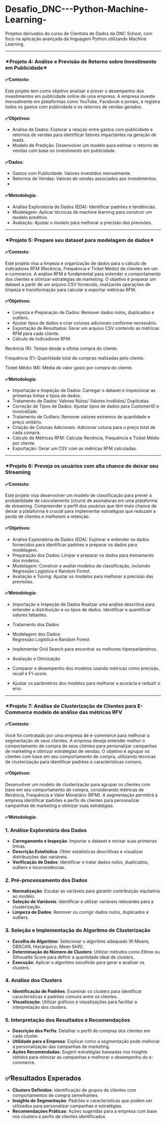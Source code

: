 # Desafio_DNC---Python-Machine-Learning-
Projetos derivados do curso de Cientista de Dados da DNC School, com foco na aplicação avançada da linguagem Python utilizando Machine Learning.

____________________________________________________________________________________________________________

### ✴Projeto 4: Análise e Previsão de Retorno sobre Investimento em Publicidade✴

#### ✅Contexto:

Este projeto tem como objetivo analisar e prever o desempenho dos investimentos em publicidade online de uma empresa. A empresa investe mensalmente em plataformas como YouTube, Facebook e jornais, e registra todos os gastos com publicidade e os retornos de vendas gerados.

#### ✅Objetivos:

- Análise de Dados: Explorar a relação entre gastos com publicidade e retornos de vendas para identificar fatores impactantes na geração de leads.
- Modelo de Predição: Desenvolver um modelo para estimar o retorno de vendas com base no investimento em publicidade.

#### ✅Dados:
- Gastos com Publicidade: Valores investidos mensalmente.
- Retornos de Vendas: Valores de vendas associados aos investimentos.
- 
#### ✅Metodologia:
- Análise Exploratória de Dados (EDA): Identificar padrões e tendências.
- Modelagem: Aplicar técnicas de machine learning para construir um modelo preditivo.
- Avaliação: Ajustar o modelo para melhorar a precisão das previsões.

_______________________________________________________________________________________________________________

### ✴Projeto 5: Prepare seu dataset para modelagem de dados✴

#### ✅Contexto:

Este projeto visa a limpeza e organização de dados para o cálculo de indicadores RFM (Recência, Frequência e Ticket Médio) de clientes em um e-commerce. A análise RFM é fundamental para entender o comportamento dos clientes e otimizar estratégias de marketing. O objetivo é preparar um dataset a partir de um arquivo CSV fornecido, realizando operações de limpeza e transformação para calcular e exportar métricas RFM.

#### ✅Objetivos:

- Limpeza e Preparação de Dados: Remover dados nulos, duplicados e outliers.
- Ajustar tipos de dados e criar colunas adicionais conforme necessário.
- Exportação de Resultados: Gerar um arquivo CSV contendo as métricas RFM para cada cliente.
- Cálculo de Indicadores RFM:

Recência (R): Tempo desde a última compra do cliente.

Frequência (F): Quantidade total de compras realizadas pelo cliente.

Ticket Médio (M): Média do valor gasto por compra do cliente.

#### ✅Metodologia:

- Importação e Inspeção de Dados: Carregar o dataset e inspecionar as primeiras linhas e tipos de dados.
- Tratamento de Dados: Valores Nulos/ Valores Inválidos/ Duplicatas.
- Correção de Tipos de Dados: Ajustar tipos de dados para CustomerID e InvoiceDate.
- Tratamento de Outliers: Remover valores extremos de quantidade e preço unitário.
- Criação de Colunas Adicionais: Adicionar coluna para o preço total de cada compra.
- Cálculo de Métricas RFM: Calcular Recência, Frequência e Ticket Médio por cliente.
- Exportação: Gerar um CSV com as métricas RFM calculadas.

__________________________________________________________________________________________________


### ✴Projeto 6: Preveja os usuários com alta chance de deixar seu Streaming

#### ✅Contexto:

Este projeto visa desenvolver um modelo de classificação para prever a probabilidade de cancelamento (churn) de assinaturas em uma plataforma de streaming. Compreender o perfil dos usuários que têm mais chance de deixar a plataforma é crucial para implementar estratégias que reduzam a perda de clientes e melhorem a retenção.

#### ✅Objetivos: 

- Análise Exploratória de Dados (EDA): Explorar e entender os dados fornecidos para identificar padrões e preparar os dados para modelagem.
- Preparação dos Dados: Limpar e preparar os dados para treinamento dos modelos.
- Modelagem: Construir e avaliar modelos de classificação, incluindo Regressão Logística e Random Forest.
- Avaliação e Tuning: Ajustar os modelos para melhorar a precisão das previsões.

#### ✅Metodologia:

- Importação e Inspeção de Dados
Realizar uma análise descritiva para entender a distribuição e os tipos de dados.
Identificar e quantificar valores faltantes.

- Tratamento dos Dados
- Modelagem dos Dados:    
Regressão Logística e Random Forest
- Implementar Grid Search para encontrar os melhores hiperparâmetros.
- Avaliação e Otimização
- Comparar o desempenho dos modelos usando métricas como precisão, recall e F1-score.
- Ajustar os parâmetros dos modelos para melhorar a acurácia e reduzir o erro.

___________________________________________________________________________________________________

### ✴Projeto 7: Análise de Clusterização de Clientes para E-Commerce modelo de análise das métricas RFV

#### ✅Contexto:

Você foi contratado por uma empresa de e-commerce para melhorar a segmentação de seus clientes. A empresa deseja entender melhor o comportamento de compra de seus clientes para personalizar campanhas de marketing e otimizar estratégias de vendas. O objetivo é agrupar os clientes com base em seu comportamento de compra, utilizando técnicas de clusterização para identificar padrões e características comuns.

#### ✅Objetivos: 

Desenvolver um modelo de clusterização para agrupar os clientes com base em seu comportamento de compra, considerando métricas de Recência, Frequência e Valor Monetário (RFM). A segmentação permitirá à empresa identificar padrões e perfis de clientes para personalizar campanhas de marketing e otimizar suas estratégias.


#### ✅Metodologia:
### 1. Análise Exploratória dos Dados
- **Carregamento e Inspeção**: Importar o dataset e revisar suas primeiras linhas.
- **Descrição Estatística**: Obter estatísticas descritivas e visualizar distribuições das variáveis.
- **Verificação de Dados**: Identificar e tratar dados nulos, duplicados, outliers e inconsistências.

### 2. Pré-processamento dos Dados
- **Normalização**: Escalar as variáveis para garantir contribuição equitativa ao modelo.
- **Seleção de Variáveis**: Identificar e utilizar variáveis relevantes para a clusterização.
- **Limpeza de Dados**: Remover ou corrigir dados nulos, duplicados e outliers.

### 3. Seleção e Implementação do Algoritmo de Clusterização
- **Escolha do Algoritmo**: Selecionar o algoritmo adequado (K-Means, DBSCAN, Hierárquico, Mean Shift).
- **Determinação do Número de Clusters**: Utilizar métodos como Elbow ou Silhouette Score para definir a quantidade ideal de clusters.
- **Execução**: Aplicar o algoritmo escolhido para gerar e analisar os clusters.

### 4. Análise dos Clusters
- **Identificação de Padrões**: Examinar os clusters para identificar características e padrões comuns entre os clientes.
- **Visualização**: Utilizar gráficos e visualizações para facilitar a interpretação dos clusters.

### 5. Interpretação dos Resultados e Recomendações
- **Descrição dos Perfis**: Detalhar o perfil de compras dos clientes em cada cluster.
- **Utilidade para a Empresa**: Explicar como a segmentação pode melhorar a personalização das campanhas de marketing.
- **Ações Recomendadas**: Sugerir estratégias baseadas nos insights obtidos para otimizar as campanhas e melhorar o desempenho do e-commerce.

## ✅Resultados Esperados

- **Clusters Definidos**: Identificação de grupos de clientes com comportamentos de compra semelhantes.
- **Insights de Segmentação**: Padrões e características que podem ser utilizados para personalizar campanhas e estratégias.
- **Recomendações Práticas**: Ações sugeridas para a empresa com base nos clusters e perfis de clientes identificados.
